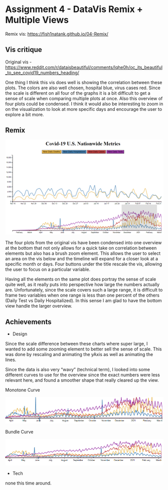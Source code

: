Assignment 4 - DataVis Remix + Multiple Views
===

Remix vis: https://fish1natank.github.io/04-Remix/

Vis critique
---

Original vis - https://www.reddit.com/r/dataisbeautiful/comments/lqhe0h/oc_its_beautiful_to_see_covid19_numbers_heading/

One thing I think this vis does well is showing the correlation between these plots. The colors are also well chosen, hospital blue, virus cases red. Since the scale is different on all four of the graphs it is a bit difficult to get a sense of scale when comparing multiple plots at once. Also this overview of four plots could be condensed. I think it would also be interesting to zoom in on the visualization to look at more specific days and encourage the user to explore a bit more.

Remix
---

![brushView](img/brushZoom.png)

The four plots from the original vis have been condensed into one overview at the bottom that not only allows for a quick take on correlation between elements but also has a brush zoom element. This allows the user to select an area on the vis below and the timeline will expand for a closer look at a specific month or days. Four buttons under the title rescale the vis, allowing the user to focus on a particular variable.

Having all the elements on the same plot does portray the sense of scale quite well, as it really puts into perspective how large the numbers actually are. Unfortunately, since the scale covers such a large range, it is difficult to frame two variables when one range is less than one percent of the others (Daily Test vs Daily Hospitalized). In this sense I am glad to have the bottom view handle the larger overview.


Achievements 
---

- Design

Since the scale difference between these charts where super large, I wanted to add some zooming element to better sell the sense of scale. This was done by rescaling and animating the yAxis as well as animating the lines.

Since the data is also very “wavy”  (technical term), I looked into some different curves to use for the overview since the exact numbers were less relevant here, and found a smoother shape that really cleared up the view.

Monotone Curve

![monotoneCurve](img/overviewCurveMonotone.png)

Bundle Curve

![bundle Curve](img/overviewCurveBundle.png)

- Tech

none this time around.
